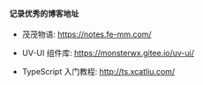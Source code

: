 #### 记录优秀的博客地址

- 茂茂物语: https://notes.fe-mm.com/

- UV-UI 组件库: https://monsterwx.gitee.io/uv-ui/

- TypeScript 入门教程: http://ts.xcatliu.com/